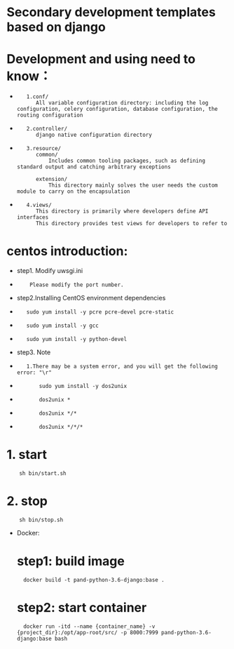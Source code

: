 # Secondary development templates based on django
#    Development and using need to know：
*        1.conf/
            All variable configuration directory: including the log configuration, celery configuration, database configuration, the routing configuration

*        2.controller/
            django native configuration directory

*        3.resource/
            common/
                Includes common tooling packages, such as defining standard output and catching arbitrary exceptions

            extension/
                This directory mainly solves the user needs the custom module to carry on the encapsulation

*        4.views/
            This directory is primarily where developers define API interfaces
            This directory provides test views for developers to refer to


# centos introduction:
*    step1. Modify uwsgi.ini
*         Please modify the port number.

*    step2.Installing CentOS environment dependencies
*        sudo yum install -y pcre pcre-devel pcre-static
*        sudo yum install -y gcc
*        sudo yum install -y python-devel


*    step3. Note
*        1.There may be a system error, and you will get the following error: "\r"
*            sudo yum install -y dos2unix
*            dos2unix *
*            dos2unix */*
*            dos2unix */*/*

#    1. start
        sh bin/start.sh
#    2. stop
        sh bin/stop.sh
        
* Docker:
    # step1: build image
        docker build -t pand-python-3.6-django:base .

    # step2: start container
        docker run -itd --name {container_name} -v {project_dir}:/opt/app-root/src/ -p 8000:7999 pand-python-3.6-django:base bash
